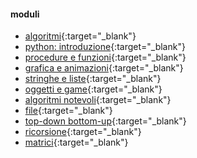 #### moduli
- [algoritmi](http://albertoferrari.github.io/informatica/lezioni3/c3-01-algoritmi.pdf){:target="_blank"}
- [python: introduzione](http://albertoferrari.github.io/informatica/lezioni3/c3-02-python-introduzione.pdf){:target="_blank"}
- [procedure e funzioni](http://albertoferrari.github.io/informatica/lezioni3/c3-03-funzioni.pdf){:target="_blank"}
- [grafica e animazioni](http://albertoferrari.github.io/informatica/lezioni3/c3-04-grafica_animazioni.pdf){:target="_blank"}
- [stringhe e liste](http://albertoferrari.github.io/informatica/lezioni3/c3-05-stringhe_liste.pdf){:target="_blank"}
- [oggetti e game](http://albertoferrari.github.io/informatica/lezioni3/c3-06-oggetti&game.pdf){:target="_blank"}
- [algoritmi notevoli](http://albertoferrari.github.io/informatica/lezioni3/c3-07-algoritmi_notevoli.pdf){:target="_blank"}
- [file](http://albertoferrari.github.io/informatica/lezioni3/c3-08-file.pdf){:target="_blank"}
- [top-down bottom-up](http://albertoferrari.github.io/informatica/lezioni3/c3-09-metodologie.pdf){:target="_blank"}
- [ricorsione](http://albertoferrari.github.io/informatica/lezioni3/c3-10-ricorsione.pdf){:target="_blank"}
- [matrici](http://albertoferrari.github.io/informatica/lezioni3/c3-11-matrici.pdf){:target="_blank"}
